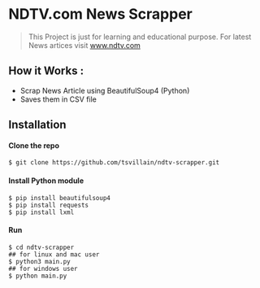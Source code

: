 # NDTV.com News Scrapper
> This Project is just for learning and educational purpose. For latest News artices visit www.ndtv.com

## How it Works :
  - Scrap News Article using BeautifulSoup4 (Python)
  - Saves them in CSV file

## Installation

#### Clone the repo
```
$ git clone https://github.com/tsvillain/ndtv-scrapper.git
```

#### Install Python module
```
$ pip install beautifulsoup4
$ pip install requests
$ pip install lxml
```

#### Run
```
$ cd ndtv-scrapper
## for linux and mac user
$ python3 main.py
## for windows user
$ python main.py
```